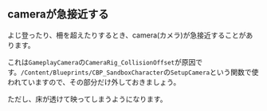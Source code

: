 ## cameraが急接近する

よじ登ったり、柵を超えたりするとき、camera(カメラ)が急接近することがあります。

これは`GameplayCamera`の`CameraRig_CollisionOffset`が原因です。`/Content/Blueprints/CBP_SandboxCharacter`の`SetupCamera`という関数で使われていますので、その部分だけ外しておきましょう。

ただし、床が透けて映ってしまうようになります。


